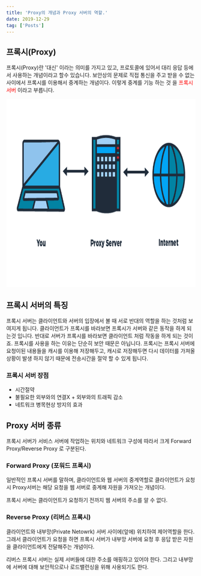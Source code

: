 ```yaml
---
title: 'Proxy의 개념과 Proxy 서버의 역할.'
date: 2019-12-29
tag: ['Posts']
---
```


## 프록시(Proxy)

프록시(Proxy)란 '대신' 이라는 의미를 가지고 있고, 프로토콜에 있어서 대리 응답 등에서 사용하는 개념이라고 할수 있습니다. 보안상의 문제로 직접 통신을 주고 받을 수 없는 사이에서 프록시를 이용해서 중계하는 개념이다. 이렇게 중계를 기능 하는 것 을 <span style='color:red'>프록시서버</span> 이라고 부릅니다.

<img src='../assets/images/proxy.png' width='900px' height='500px'/>

## 프록시 서버의 특징

프록시 서버는 클라이언트와 서버의 입장에서 볼 때 서로 반대의 역할을 하는 것처럼 보여지게 됩니다. 클라이언트가 프록시를 바라보면 프록시가 서버와 같은 동작을 하게 되는것 입니다. 반대로 서버가 프록시를 바라보면 클라이언트 처럼 작동을 하게 되는 것이죠. 프록시를 사용을 하는 이유는 단순히 보안 때문은 아닙니다. 프록시는 프록시 서버에 요청이된 내용들을 캐시를 이용해 저장해두고, 캐시로 저장해두면 다시 데이터를 가져올 상황이 발생 하지 않기 때문에 전송시간을 절약 할 수 있게 됩니다.

### 프록시 서버 장점

- 시간절약
- 불필요한 외부와의 연결X + 외부와의 트래픽 감소
- 네트워크 병목현상 방지의 효과

## Proxy 서버 종류

프록시 서버가 서비스 서버에 작업하는 위치와 네트워크 구성에 따라서 크게 Forward Proxy/Reverse Proxy 로 구분된다.

### Forward Proxy (포워드 프록시)

일반적인 프록시 서버를 말하며, 클라이언트와 웹 서버의 중계역할로 클라이언트가 요청 시 Proxy서버는 해당 요청을 웹 서버로 중계해 자원을 가져오는 개념이다.

프록시 서버는 클라이언트가 요청하기 전까지 웹 서버의 주소를 알 수 없다.

### Reverse Proxy (리버스 프록시)

클라이언트와 내부망(Private Netowrk) 서버 사이에(앞에) 위치하여 제어역할을 한다. 그래서 클라이언트가 요청을 하면 프록시 서버가 내부망 서버에 요청 후 응답 받은 자원을 클라이언트에게 전달해주는 개념이다.

리버스 프록시 서버는 실제 서버들에 대한 주소를 매핑하고 있어야 한다. 그리고 내부망에 서버에 대해 보안적으로나 로드밸런싱을 위해 사용되기도 한다.
